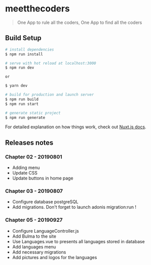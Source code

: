 # meetthecoders

> One App to rule all the coders, One App to find all the coders

## Build Setup

``` bash
# install dependencies
$ npm run install

# serve with hot reload at localhost:3000
$ npm run dev

or

$ yarn dev

# build for production and launch server
$ npm run build
$ npm run start

# generate static project
$ npm run generate
```

For detailed explanation on how things work, check out [Nuxt.js docs](https://nuxtjs.org).


## Releases notes

### Chapter 02 - 20190801

- Adding menu
- Update CSS
- Update buttons in home page

### Chapter 03 - 20190807

- Configure database postgreSQL
- Add migrations. Don't forget to launch adonis migration:run !

### Chapter 05 - 20190927
- Configure LanguageController.js
- Add Bulma to the site
- Use Languages.vue to presents all languages stored in database
- Add languages menu
- Add necessary migrations
- Add pictures and logos for the languages
